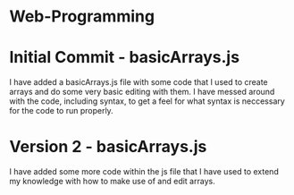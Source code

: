 # Web-Programming

# Initial Commit - basicArrays.js
I have added a basicArrays.js file with some code that I used to create arrays and do some very basic editing with them. I have messed around with the code, including syntax, to get a feel for what syntax is neccessary for the code to run properly.

# Version 2 - basicArrays.js
I have added some more code within the js file that I have used to extend my knowledge with how to make use of and edit arrays.
